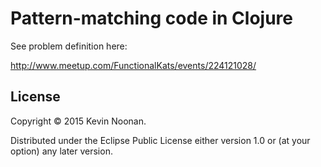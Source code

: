 # Pattern-matching code in Clojure 

See problem definition here: 

http://www.meetup.com/FunctionalKats/events/224121028/

## License

Copyright © 2015 Kevin Noonan.

Distributed under the Eclipse Public License either version 1.0 or (at
your option) any later version.
